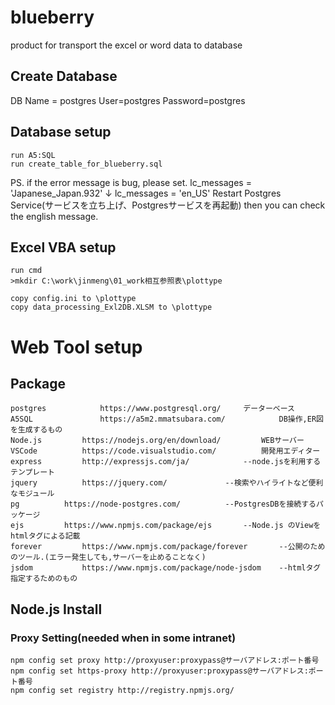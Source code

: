 # blueberry
product for transport the excel or word data to database

## Create Database
DB Name = postgres
User=postgres
Password=postgres

## Database setup
```
run A5:SQL
run create_table_for_blueberry.sql
```
PS.
if the error message is bug, please set.
lc_messages = 'Japanese_Japan.932'
↓
lc_messages = 'en_US'
Restart Postgres Service(サービスを立ち上げ、Postgresサービスを再起動) then you can check the english message.

## Excel VBA setup
```
run cmd
>mkdir C:\work\jinmeng\01_work相互参照表\plottype

copy config.ini to \plottype
copy data_processing_Exl2DB.XLSM to \plottype
```

# Web Tool setup
## Package
```
postgres			https://www.postgresql.org/		データーベース							
A5SQL				https://a5m2.mmatsubara.com/			DB操作,ER図を生成するもの							
Node.js			https://nodejs.org/en/download/			WEBサーバー							
VSCode			https://code.visualstudio.com/			開発用エディター							
express			http://expressjs.com/ja/			--node.jsを利用するテンプレート							
jquery			https://jquery.com/				--検索やハイライトなど便利なモジュール							
pg			https://node-postgres.com/			--PostgresDBを接続するパッケージ							
ejs			https://www.npmjs.com/package/ejs		--Node.js のViewをhtmlタグによる記載							
forever			https://www.npmjs.com/package/forever		--公開のためのツール.(エラー発生しても,サーバーを止めることなく)							
jsdom			https://www.npmjs.com/package/node-jsdom	--htmlタグ指定するためのもの
```
## Node.js Install
### Proxy Setting(needed when in some intranet)
```
npm config set proxy http://proxyuser:proxypass@サーバアドレス:ポート番号
npm config set https-proxy http://proxyuser:proxypass@サーバアドレス:ポート番号
npm config set registry http://registry.npmjs.org/
```
